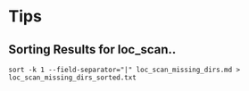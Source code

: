 # Tips

## Sorting Results for loc_scan..

```
sort -k 1 --field-separator="|" loc_scan_missing_dirs.md > loc_scan_missing_dirs_sorted.txt
```
